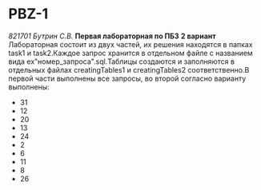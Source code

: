 # PBZ-1
*821701 Бутрин С.В.* 
**Первая лабораторная по ПБЗ**
**2 вариант**
Лабораторная состоит из двух частей, их решения находятся в папках task1 и task2.Каждое запрос хранится в отдельном файле с названием вида ex"номер_запроса".sql.Таблицы создаются и заполняются в отдельных файлах creatingTables1 и creatingTables2 соответственно.В первой части выполнены все запросы, во второй согласно варианту выполнены:
- 31
- 12
- 20
- 13
- 24
- 2
- 6
- 11
- 8
- 26


